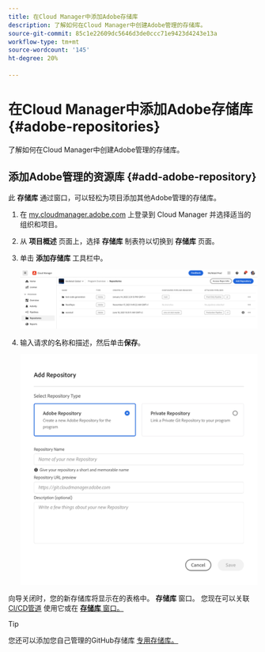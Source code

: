 ```yaml
---
title: 在Cloud Manager中添加Adobe存储库
description: 了解如何在Cloud Manager中创建Adobe管理的存储库。
source-git-commit: 85c1e22609dc5646d3de0ccc71e9423d4243e13a
workflow-type: tm+mt
source-wordcount: '145'
ht-degree: 20%

---
```



# 在Cloud Manager中添加Adobe存储库 {#adobe-repositories}

了解如何在Cloud Manager中创建Adobe管理的存储库。

## 添加Adobe管理的资源库 {#add-adobe-repository}

此 **存储库** 通过窗口，可以轻松为项目添加其他Adobe管理的存储库。

1. 在 [my.cloudmanager.adobe.com](https://my.cloudmanager.adobe.com/) 上登录到 Cloud Manager 并选择适当的组织和项目。

1. 从 **项目概述** 页面上，选择 **存储库** 制表符以切换到 **存储库** 页面。

1. 单击 **添加存储库** 工具栏中。

   ![添加“存储库”按钮](assets/repositories.png)

1. 输入请求的名称和描述，然后单击&#x200B;**保存**。

   ![添加“存储库”对话框](assets/add-repository-wizard.png)

向导关闭时，您的新存储库将显示在的表格中。 **存储库** 窗口。 您现在可以关联 [CI/CD管道](/help/overview/ci-cd-pipelines.md) 使用它或在 [**存储库** 窗口。](managing-repositories.md)

>[!TIP]
>
>您还可以添加您自己管理的GitHub存储库 [专用存储库。](private-repositories.md)
